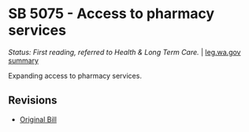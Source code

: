 # SB 5075 - Access to pharmacy services
*Status: First reading, referred to Health & Long Term Care.* | [leg.wa.gov summary](https://app.leg.wa.gov/billsummary?BillNumber=5075&Year=2021)

Expanding access to pharmacy services.

## Revisions
* [Original Bill](1/)